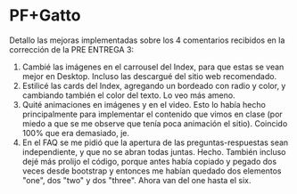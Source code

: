 # PF+Gatto
Detallo las mejoras implementadas sobre los 4 comentarios recibidos en la corrección de la PRE ENTREGA 3:
1) Cambié las imágenes en el carrousel del Index, para que estas se vean mejor en Desktop. Incluso las descargué del sitio web recomendado.
2) Estilicé las cards del Index, agregando un bordeado con radio y color, y cambiando también el color del texto. Lo veo más ameno.
3) Quité animaciones en imágenes y en el video. Esto lo había hecho principalmente para implementar el contenido que vimos en clase (por miedo a que se me observe que tenía poca animación el sitio). Coincido 100% que era demasiado, je.
4) En el FAQ se me pidió que la apertura de las preguntas-respuestas sean independiente, y que no se abran todas juntas. Hecho. También incluso dejé más prolijo el código, porque antes había copiado y pegado dos veces desde bootstrap y entonces me habían quedado dos elementos "one", dos "two" y dos "three". Ahora van del one hasta el six.
